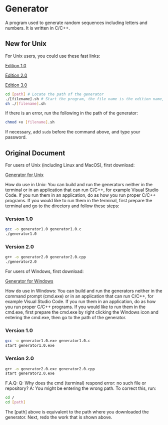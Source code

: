 # Generator
A program used to generate random sequences including letters and numbers. It is written in C/C++.

## New for Unix

For Unix users, you could use these fast links:

[Edition 1.0](https://shenyouran.github.io/generator/Unix/1.0.sh)

[Edition 2.0](https://shenyouran.github.io/generator/Unix/2.0.sh)

[Edition 3.0](https://shenyouran.github.io/generator/Unix/3.0.sh)

```bash
cd [path] # Locate the path of the generator
./[filename].sh # Start the program, the file name is the edition name, such as 1.0, 2.0, 3.0
sh ./[filename].sh
```

If there is an error, run the following in the path of the generator:

```bash
chmod +x [filename].sh
```

If necessary, add `sudo` before the command above, and type your password.

## Original Document

For users of Unix (including Linux and MacOS), first download:

[Generator for Unix](/Generator%20for%20Unix.zip)

How do use in Unix:
You can build and run the generators neither in the terminal or in an application that can run C/C++, for example Visual Studio Code. If you run them in an application, do as how you run proper C/C++ programs. If you would like to run them in the terminal, first prepare the terminal and go to the directory and follow these steps:
### Version 1.0
```bash
gcc -o generator1.0 generator1.0.c
./generator1.0
```
### Version 2.0
```bash
g++ -o generator2.0 generator2.0.cpp
./generator2.0
```
For users of Windows, first download:

[Generator for Windows](/Generator%20for%20Windows.zip)

How do use in Windows:
You can build and run the generators neither in the command prompt (cmd.exe) or in an application that can run C/C++, for example Visual Studio Code. If you run them in an application, do as how you run proper C/C++ programs. If you would like to run them in the cmd.exe, first prepare the cmd.exe by right clicking the Windows icon and entering the cmd.exe, then go to the path of the generator.
### Version 1.0
```bash
gcc -o generator1.0.exe generator1.0.c
start generator1.0.exe
```
### Version 2.0
```bash
g++ -o generator2.0.exe generator2.0.cpp
start generator2.0.exe
```
F.A.Q:
Q: Why does the cmd (terminal) respond error: no such file or repository?
A: You might be entering the wrong path. To correct this, run:
```bash
cd /
cd [path]
```
The \[path] above is equivalent to the path where you downloaded the generator.
Next, redo the work that is shown above.
